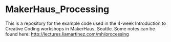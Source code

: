 MakerHaus_Processing
====================

This is a repository for the example code used in the 4-week Introduction to Creative Coding workshops in MakerHaus, Seattle.
Some notes can be found here: http://lectures.liamartinez.com/mh/processing
